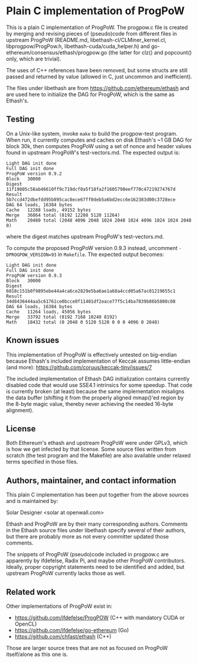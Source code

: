 # Plain C implementation of ProgPoW

This is a plain C implementation of ProgPoW.  The progpow.c file is created by
merging and revising pieces of (pseudo)code from different files in upstream
ProgPoW (README.md, libethash-cl/CLMiner_kernel.cl, libprogpow/ProgPow.h,
libethash-cuda/cuda_helper.h) and go-ethereum/consensus/ethash/progpow.go
(the latter for clz() and popcount() only, which are trivial).

The uses of C++ references have been removed, but some structs are still
passed and returned by value (allowed in C, just uncommon and inefficient).

The files under libethash are from https://github.com/ethereum/ethash and are
used here to initialize the DAG for ProgPoW, which is the same as Ethash's.

## Testing

On a Unix-like system, invoke `make` to build the progpow-test program.  When
run, it currently computes and caches on disk Ethash's ~1 GB DAG for block 30k,
then computes ProgPoW using a set of nonce and header values found in upstream
ProgPoW's test-vectors.md.  The expected output is:

```
Light DAG init done
Full DAG init done
ProgPoW version 0.9.2
Block	30000
Digest	11f19805c58ab46610ff9c719dcf0a5f18fa2f1605798eef770c47219274767d
Result	5b7ccd472dbefdd95b895cac8ece67ff0deb5a6bd2ecc6e162383d00c3728ece
DAG	64 loads, 16384 bytes
Cache	12288 loads, 49152 bytes
Merge	36864 total (8192 12288 5120 11264)
Math	20480 total (2048 4096 2048 1024 2048 1024 4096 1024 1024 2048 0)
```

where the digest matches upstream ProgPoW's test-vectors.md.

To compute the proposed ProgPoW version 0.9.3 instead, uncomment
`-DPROGPOW_VERSION=93` in `Makefile`.  The expected output becomes:

```
Light DAG init done
Full DAG init done
ProgPoW version 0.9.3
Block	30000
Digest	6018c151b0f9895ebe44a4ca6ce2829e5ba6ae1a68a4ccd05a67ac01219655c1
Result	34d8436444aa5c61761ce0bcce0f11401df2eace77f5c14ba7039b86b5800c08
DAG	64 loads, 16384 bytes
Cache	11264 loads, 45056 bytes
Merge	33792 total (8192 7168 10240 8192)
Math	18432 total (0 2048 0 5120 5120 0 0 0 4096 0 2048)
```

## Known issues

This implementation of ProgPoW is effectively untested on big-endian because
Ethash's included implementation of Keccak assumes little-endian (and more):
https://github.com/coruus/keccak-tiny/issues/7

The included implementation of Ethash DAG initialization contains currently
disabled code that would use SSE4.1 intrinsics for some speedup.  That code
is currently broken (at least) because the same implementation misaligns the
data buffer (shifting it from the properly aligned mmap()'ed region by the
8-byte magic value, thereby never achieving the needed 16-byte alignment).

## License

Both Ethereum's ethash and upstream ProgPoW were under GPLv3, which is how we
get infected by that license.  Some source files written from scratch (the
test program and the Makefile) are also available under relaxed terms specified
in those files.

## Authors, maintainer, and contact information

This plain C implementation has been put together from the above sources and is
maintained by:

Solar Designer \<solar at openwall.com\>

Ethash and ProgPoW are by their many corresponding authors.  Comments in the
Ethash source files under libethash specify several of their authors, but there
are probably more as not every committer updated those comments.

The snippets of ProgPoW (pseudo)code included in progpow.c are apparently by
ifdefelse, Radix Pi, and maybe other ProgPoW contributors.  Ideally, proper
copyright statements need to be identified and added, but upstream ProgPoW
currently lacks those as well.

## Related work

Other implementations of ProgPoW exist in:

- https://github.com/ifdefelse/ProgPOW (C++ with mandatory CUDA or OpenCL)
- https://github.com/ifdefelse/go-ethereum (Go)
- https://github.com/chfast/ethash (C++)

Those are larger source trees that are not as focused on ProgPoW itself/alone
as this one is.
